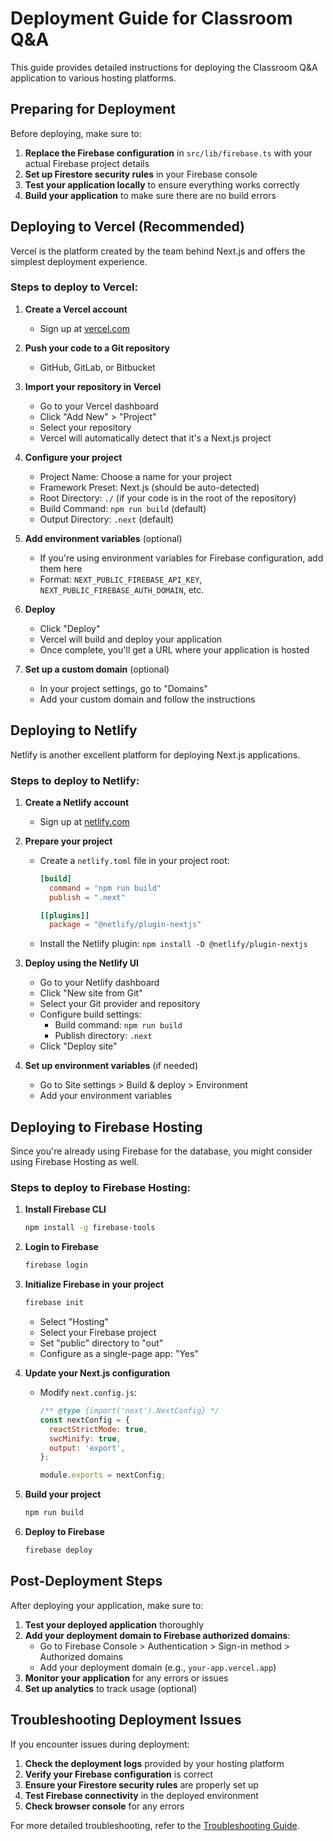 # Deployment Guide for Classroom Q&A

This guide provides detailed instructions for deploying the Classroom Q&A application to various hosting platforms.

## Preparing for Deployment

Before deploying, make sure to:

1. **Replace the Firebase configuration** in `src/lib/firebase.ts` with your actual Firebase project details
2. **Set up Firestore security rules** in your Firebase console
3. **Test your application locally** to ensure everything works correctly
4. **Build your application** to make sure there are no build errors

## Deploying to Vercel (Recommended)

Vercel is the platform created by the team behind Next.js and offers the simplest deployment experience.

### Steps to deploy to Vercel:

1. **Create a Vercel account**
   - Sign up at [vercel.com](https://vercel.com)

2. **Push your code to a Git repository**
   - GitHub, GitLab, or Bitbucket

3. **Import your repository in Vercel**
   - Go to your Vercel dashboard
   - Click "Add New" > "Project"
   - Select your repository
   - Vercel will automatically detect that it's a Next.js project

4. **Configure your project**
   - Project Name: Choose a name for your project
   - Framework Preset: Next.js (should be auto-detected)
   - Root Directory: `./` (if your code is in the root of the repository)
   - Build Command: `npm run build` (default)
   - Output Directory: `.next` (default)

5. **Add environment variables** (optional)
   - If you're using environment variables for Firebase configuration, add them here
   - Format: `NEXT_PUBLIC_FIREBASE_API_KEY`, `NEXT_PUBLIC_FIREBASE_AUTH_DOMAIN`, etc.

6. **Deploy**
   - Click "Deploy"
   - Vercel will build and deploy your application
   - Once complete, you'll get a URL where your application is hosted

7. **Set up a custom domain** (optional)
   - In your project settings, go to "Domains"
   - Add your custom domain and follow the instructions

## Deploying to Netlify

Netlify is another excellent platform for deploying Next.js applications.

### Steps to deploy to Netlify:

1. **Create a Netlify account**
   - Sign up at [netlify.com](https://netlify.com)

2. **Prepare your project**
   - Create a `netlify.toml` file in your project root:
     ```toml
     [build]
       command = "npm run build"
       publish = ".next"

     [[plugins]]
       package = "@netlify/plugin-nextjs"
     ```
   - Install the Netlify plugin: `npm install -D @netlify/plugin-nextjs`

3. **Deploy using the Netlify UI**
   - Go to your Netlify dashboard
   - Click "New site from Git"
   - Select your Git provider and repository
   - Configure build settings:
     - Build command: `npm run build`
     - Publish directory: `.next`
   - Click "Deploy site"

4. **Set up environment variables** (if needed)
   - Go to Site settings > Build & deploy > Environment
   - Add your environment variables

## Deploying to Firebase Hosting

Since you're already using Firebase for the database, you might consider using Firebase Hosting as well.

### Steps to deploy to Firebase Hosting:

1. **Install Firebase CLI**
   ```bash
   npm install -g firebase-tools
   ```

2. **Login to Firebase**
   ```bash
   firebase login
   ```

3. **Initialize Firebase in your project**
   ```bash
   firebase init
   ```
   - Select "Hosting"
   - Select your Firebase project
   - Set "public" directory to "out"
   - Configure as a single-page app: "Yes"

4. **Update your Next.js configuration**
   - Modify `next.config.js`:
     ```javascript
     /** @type {import('next').NextConfig} */
     const nextConfig = {
       reactStrictMode: true,
       swcMinify: true,
       output: 'export',
     };
     
     module.exports = nextConfig;
     ```

5. **Build your project**
   ```bash
   npm run build
   ```

6. **Deploy to Firebase**
   ```bash
   firebase deploy
   ```

## Post-Deployment Steps

After deploying your application, make sure to:

1. **Test your deployed application** thoroughly
2. **Add your deployment domain to Firebase authorized domains**:
   - Go to Firebase Console > Authentication > Sign-in method > Authorized domains
   - Add your deployment domain (e.g., `your-app.vercel.app`)
3. **Monitor your application** for any errors or issues
4. **Set up analytics** to track usage (optional)

## Troubleshooting Deployment Issues

If you encounter issues during deployment:

1. **Check the deployment logs** provided by your hosting platform
2. **Verify your Firebase configuration** is correct
3. **Ensure your Firestore security rules** are properly set up
4. **Test Firebase connectivity** in the deployed environment
5. **Check browser console** for any errors

For more detailed troubleshooting, refer to the [Troubleshooting Guide](TROUBLESHOOTING.md). 